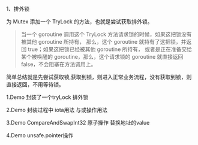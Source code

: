 1、排外锁

为 Mutex 添加一个 TryLock 的方法，也就是尝试获取排外锁。

>当一个 goroutine 调用这个 TryLock 方法请求锁的时候，如果这把锁没有被其他 goroutine 所持有，
>那么，这个 goroutine 就持有了这把锁，并返回 true；如果这把锁已经被其他 goroutine 所持有，
>或者是正在准备交给某个被唤醒的 goroutine，那么，这个请求锁的 goroutine 就直接返回 false，不会阻塞在方法调用上。

简单总结就是先尝试获取锁,获取到锁，则进入正常业务流程，没有获取到锁，则直接返回，不用等待锁。


1.Demo 
封装了一个tryLock 排外锁

2.Demo 
封装过程中 iota用法   与或操作用法

3.Demo
CompareAndSwapInt32 原子操作 替换地址的value

4.Demo unsafe.pointer操作


